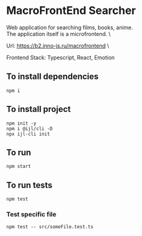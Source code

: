 # MacroFrontEnd Searcher

Web application for searching films, books, anime. \
The application itself is a microfrontend. \

Url: https://b2.inno-js.ru/macrofrontend \

Frontend Stack: Typescript, React, Emotion

## To install dependencies

```
npm i
```

## To install project

```
npm init -y
npm i @ijl/cli -D
npx ijl-cli init
```

## To run

```
npm start
```

## To run tests

```
npm test
```

### Test specific file

```
npm test -- src/someFile.test.ts
```
